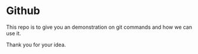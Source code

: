 # Github
This repo is to give you an demonstration on git commands and how we can use it.

Thank you for your idea.
